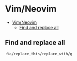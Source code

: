 # Vim/Neovim
<!--ts-->
* [Vim/Neovim](vim.md#vimneovim)
   * [Find and replace all](vim.md#find-and-replace-all)

<!-- Added by: runner, at: Wed Dec 29 11:07:17 UTC 2021 -->

<!--te-->

## Find and replace all
```vim
:%s/replace_this/replace_with/g
```
